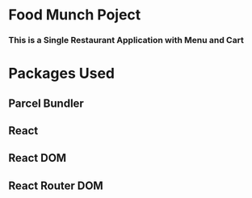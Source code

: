 # Food Munch Poject

### This is a Single Restaurant Application with Menu and Cart

# Packages Used

## Parcel Bundler

## React

## React DOM

## React Router DOM
